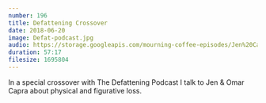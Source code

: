 ```yaml
---
number: 196
title: Defattening Crossover
date: 2018-06-20
image: Defat-podcast.jpg
audio: https://storage.googleapis.com/mourning-coffee-episodes/Jen%20Capra%2C%20Omar%20Capra%2C%20Chris%20Cal.mp3
duration: 57:17
filesize: 1695804
---
```


In a special crossover with The Defattening Podcast I talk to Jen & Omar Capra about physical and figurative loss.
